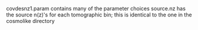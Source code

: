 covdesnz1.param contains many of the parameter choices
source.nz has the source n(z)'s for each tomographic bin; this is identical to the one in the cosmolike directory

